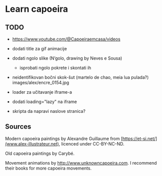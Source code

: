 # Learn capoeira

## TODO
- https://www.youtube.com/@Capoeiraemcasa/videos
- dodati title za gif animacije
- dodati ngolo slike (N’golo, drawing by Neves e Sousa)
  - isprobati ngolo pokrete i skontati ih
- neidentifikovan bočni skok-šut (martelo de chao, meia lua pulada?) images/alex/encre_0154.jpg

- loader za učitavanje iframe-a
- dodati loading="lazy" na iframe
- skripta da napravi naslove stranica?

## Sources

Modern capoeira paintings by Alexandre Guillaume from [https://et-si.net/](www.alex-illustrateur.net), licenced under CC-BY-NC-ND.

Old capoeira paintings by Carybé.

Movement animations by http://www.unknowncapoeira.com. I recommend their books for more capoeira movements.